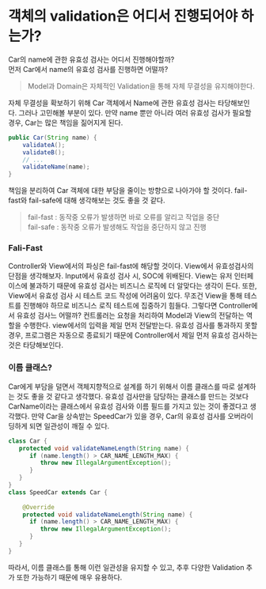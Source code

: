 # 객체의 validation은 어디서 진행되어야 하는가?

Car의 name에 관한 유효성 검사는 어디서 진행해야할까?
<br/>
먼저 Car에서 name의 유효성 검사를 진행하면 어떨까?
> Model과 Domain은 자체적인 Validation을 통해 자체 무결성을 유지해야한다.

자체 무결성을 확보하기 위해 Car 객체에서 Name에 관한 유효성 검사는 타당해보인다. 그러나 고민해볼 부분이 있다.
만약 name 뿐만 아니라 여러 유효성 검사가 필요할 경우, Car는 많은 책임을 짊어지게 된다.
```java
public Car(String name) {
    validateA();
    validateB();
    // ...
    validateName(name);
}
```
책임을 분리하여 Car 객체에 대한 부담을 줄이는 방향으로 나아가야 할 것이다.
fail-fast와 fail-safe에 대해 생각해보는 것도 좋을 것 같다.
> fail-fast : 동작중 오류가 발생하면 바로 오류를 알리고 작업을 중단
> <br/>
> fail-safe : 동작중 오류가 발생해도 작업을 중단하지 않고 진행

### Fali-Fast
Controller와 View에서의 파싱은 fail-fast에 해당할 것이다. View에서 유효성검사의 단점을 생각해보자.
Input에서 유효성 검사 시, SOC에 위배된다. View는 유저 인터페이스에 불과하기 때문에 유효성 검사는 비즈니스 로직에 더 알맞다는 생각이 든다.
또한, View에서 유효성 검사 시 테스트 코드 작성에 어려움이 있다. 무조건 View을 통해 테스트를 진행해야 하므로 비즈니스 로직 테스트에 집중하기 힘들다.
그렇다면 Controller에서 유효성 검사느 어떨까? 컨트롤러는 요청을 처리하여 Model과 View의 전달하는 역할을 수행한다.
view에서의 입력을 제일 먼저 전달받는다. 유효성 검사를 통과하지 못할 경우, 프로그램은 자동으로 종료되기 때문에 Controller에서 제일 먼저 유효성 검사하는 것은 타당해보인다.

### 이름 클래스?
Car에게 부담을 덜면서 객체지향적으로 설계를 하기 위해서 이름 클래스를 따로 설계하는 것도 좋을 것 같다고 생각했다.
유효성 검사만을 담당하는 클래스를 만드는 것보다 CarName이라는 클래스에서 유효성 검사와 이름 필드를 가지고 있는 것이 좋겠다고 생각했다.
만약 Car을 상속받는 SpeedCar가 있을 경우, Car의 유효성 검사를 오버라이딩하게 되면 일관성이 깨질 수 있다.
```java
class Car {
   protected void validateNameLength(String name) {
      if (name.length() > CAR_NAME_LENGTH_MAX) {
         throw new IllegalArgumentException();
      }
   }
}
class SpeedCar extends Car { 
    
    @Override
    protected void validateNameLength(String name) {
      if (name.length() > CAR_NAME_LENGTH_MAX) {
         throw new IllegalArgumentException();
      }
   }
}
```
따라서, 이름 클래스를 통해 이런 일관성을 유지할 수 있고, 추후 다양한 Validation 추가 또한 가능하기 때문에 매우 유용하다.
